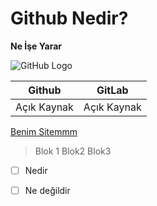 ﻿# Github Nedir?
**Ne İşe Yarar**

![GitHub Logo](https://github.githubassets.com/images/modules/logos_page/GitHub-Mark.png)

|Github|GitLab  |
|--|--|
| Açık Kaynak | Açık Kaynak  |

[Benim Sitemmm](https://nickzsche.github.io)

> Blok 1
> Blok2 
> Blok3

 - [ ] Nedir
 - [ ] Ne değildir



